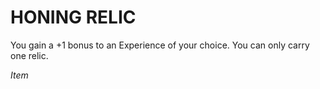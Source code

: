 # HONING RELIC

You gain a +1 bonus to an Experience of your choice. You can only carry one relic.

*Item*